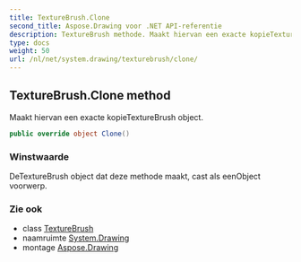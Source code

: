 ```yaml
---
title: TextureBrush.Clone
second_title: Aspose.Drawing voor .NET API-referentie
description: TextureBrush methode. Maakt hiervan een exacte kopieTextureBrush object.
type: docs
weight: 50
url: /nl/net/system.drawing/texturebrush/clone/
---
```

## TextureBrush.Clone method

Maakt hiervan een exacte kopieTextureBrush object.

```csharp
public override object Clone()
```

### Winstwaarde

DeTextureBrush object dat deze methode maakt, cast als eenObject voorwerp.

### Zie ook

* class [TextureBrush](../)
* naamruimte [System.Drawing](../../texturebrush/)
* montage [Aspose.Drawing](../../../)


